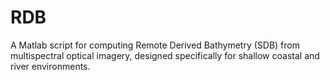 # RDB
A Matlab script for computing Remote Derived Bathymetry (SDB) from multispectral optical imagery, designed specifically for shallow coastal and river environments.
